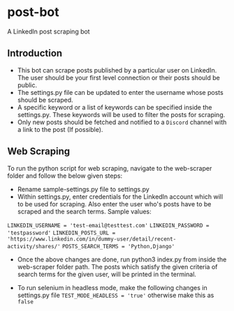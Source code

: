 # post-bot

A LinkedIn post scraping bot

## Introduction

- This bot can scrape posts published by a particular user on LinkedIn. The user should be your first level connection or their posts should be public.
- The settings.py file can be updated to enter the username whose posts should be scraped.
- A specific keyword or a list of keywords can be specified inside the settings.py. These keywords will be used to filter the posts for scraping.
- Only new posts should be fetched and notified to a `Discord` channel with a link to the post (If possible).

## Web Scraping

To run the python script for web scraping, navigate to the web-scraper folder and follow the below given steps:

- Rename sample-settings.py file to settings.py
- Within settings.py, enter credentials for the LinkedIn account which will to be used for scraping. Also enter the user who's posts have to be scraped and the search terms. Sample values:

`LINKEDIN_USERNAME = 'test-email@testtest.com'`
`LINKEDIN_PASSWORD = 'testpassword'`
`LINKEDIN_POSTS_URL = 'https://www.linkedin.com/in/dummy-user/detail/recent-activity/shares/'`
`POSTS_SEARCH_TERMS = 'Python,Django'`

- Once the above changes are done, run python3 index.py from inside the web-scraper folder path. The posts which satisfy the given criteria of search terms for the given user, will be printed in the terminal.

- To run selenium in headless mode, make the following changes in settings.py file `TEST_MODE_HEADLESS = 'true'` otherwise make this as `false`
